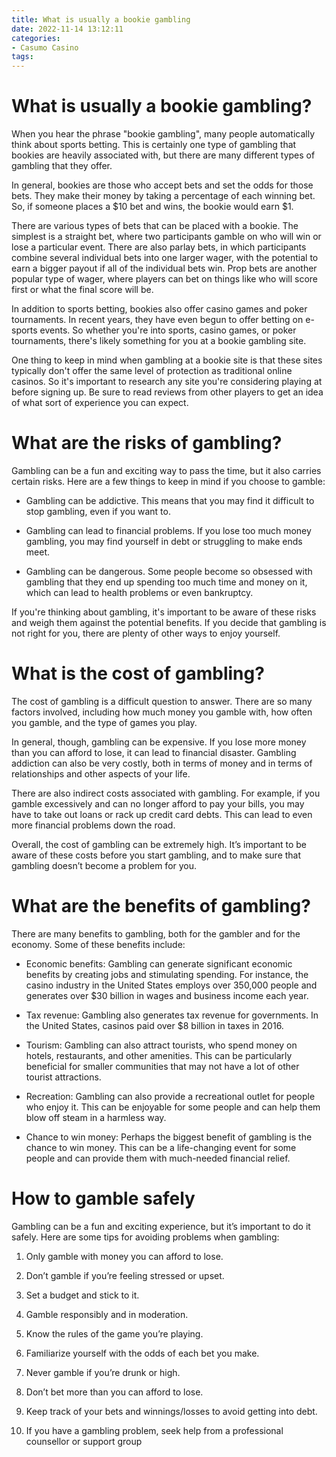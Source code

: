 ```yaml
---
title: What is usually a bookie gambling
date: 2022-11-14 13:12:11
categories:
- Casumo Casino
tags:
---
```



#  What is usually a bookie gambling?

When you hear the phrase "bookie gambling", many people automatically think about sports betting. This is certainly one type of gambling that bookies are heavily associated with, but there are many different types of gambling that they offer.

In general, bookies are those who accept bets and set the odds for those bets. They make their money by taking a percentage of each winning bet. So, if someone places a $10 bet and wins, the bookie would earn $1.

There are various types of bets that can be placed with a bookie. The simplest is a straight bet, where two participants gamble on who will win or lose a particular event. There are also parlay bets, in which participants combine several individual bets into one larger wager, with the potential to earn a bigger payout if all of the individual bets win. Prop bets are another popular type of wager, where players can bet on things like who will score first or what the final score will be.

In addition to sports betting, bookies also offer casino games and poker tournaments. In recent years, they have even begun to offer betting on e-sports events. So whether you're into sports, casino games, or poker tournaments, there's likely something for you at a bookie gambling site.

One thing to keep in mind when gambling at a bookie site is that these sites typically don't offer the same level of protection as traditional online casinos. So it's important to research any site you're considering playing at before signing up. Be sure to read reviews from other players to get an idea of what sort of experience you can expect.

#  What are the risks of gambling?

Gambling can be a fun and exciting way to pass the time, but it also carries certain risks. Here are a few things to keep in mind if you choose to gamble:

* Gambling can be addictive. This means that you may find it difficult to stop gambling, even if you want to.

* Gambling can lead to financial problems. If you lose too much money gambling, you may find yourself in debt or struggling to make ends meet.

* Gambling can be dangerous. Some people become so obsessed with gambling that they end up spending too much time and money on it, which can lead to health problems or even bankruptcy.

If you're thinking about gambling, it's important to be aware of these risks and weigh them against the potential benefits. If you decide that gambling is not right for you, there are plenty of other ways to enjoy yourself.

#  What is the cost of gambling?

The cost of gambling is a difficult question to answer. There are so many factors involved, including how much money you gamble with, how often you gamble, and the type of games you play.

In general, though, gambling can be expensive. If you lose more money than you can afford to lose, it can lead to financial disaster. Gambling addiction can also be very costly, both in terms of money and in terms of relationships and other aspects of your life.

There are also indirect costs associated with gambling. For example, if you gamble excessively and can no longer afford to pay your bills, you may have to take out loans or rack up credit card debts. This can lead to even more financial problems down the road.

Overall, the cost of gambling can be extremely high. It’s important to be aware of these costs before you start gambling, and to make sure that gambling doesn’t become a problem for you.

#  What are the benefits of gambling?

There are many benefits to gambling, both for the gambler and for the economy. Some of these benefits include:

* Economic benefits: Gambling can generate significant economic benefits by creating jobs and stimulating spending. For instance, the casino industry in the United States employs over 350,000 people and generates over $30 billion in wages and business income each year.

* Tax revenue: Gambling also generates tax revenue for governments. In the United States, casinos paid over $8 billion in taxes in 2016.

* Tourism: Gambling can also attract tourists, who spend money on hotels, restaurants, and other amenities. This can be particularly beneficial for smaller communities that may not have a lot of other tourist attractions.

* Recreation: Gambling can also provide a recreational outlet for people who enjoy it. This can be enjoyable for some people and can help them blow off steam in a harmless way.

* Chance to win money: Perhaps the biggest benefit of gambling is the chance to win money. This can be a life-changing event for some people and can provide them with much-needed financial relief.

#  How to gamble safely

Gambling can be a fun and exciting experience, but it’s important to do it safely. Here are some tips for avoiding problems when gambling:

1. Only gamble with money you can afford to lose.

2. Don’t gamble if you’re feeling stressed or upset.

3. Set a budget and stick to it.

4. Gamble responsibly and in moderation.

5. Know the rules of the game you’re playing.

6. Familiarize yourself with the odds of each bet you make.

7. Never gamble if you’re drunk or high.

8. Don’t bet more than you can afford to lose.

9. Keep track of your bets and winnings/losses to avoid getting into debt.

10. If you have a gambling problem, seek help from a professional counsellor or support group